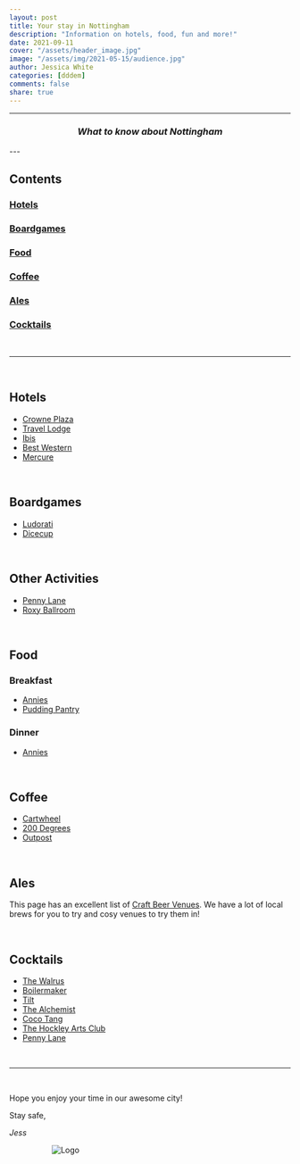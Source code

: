 ```yaml
---
layout: post
title: Your stay in Nottingham
description: "Information on hotels, food, fun and more!"
date: 2021-09-11
cover: "/assets/header_image.jpg"
image: "/assets/img/2021-05-15/audience.jpg"
author: Jessica White
categories: [dddem]
comments: false
share: true
---
```


----
<center>
<h3 class="quote"><i>What to know about Nottingham</i> </h3>
</center>
---

<br/>

## Contents

### [Hotels](#hotels)
### [Boardgames](#boardgames)
### [Food](#food)
### [Coffee](#coffee)
### [Ales](#ales)
### [Cocktails](#ales)

<br/>

---

<br/>

## Hotels

- <a href="https://www.ihg.com/crowneplaza/hotels/gb/en/nottingham/notws/hoteldetail" target="_blank">Crowne Plaza</a>
- <a href="https://www.travelodge.co.uk/hotels/290/Nottingham-Central-hotel" target="_blank">Travel Lodge</a>
- <a href="https://all.accor.com/hotel/6160/index.en.shtml?dateIn=&nights=&compositions=1&stayplus=false#origin=ibis" target="_blank">Ibis</a>
- <a href="https://www.bwnottinghamcitycentre.co.uk/" target="_blank">Best Western</a>
- <a href="https://all.accor.com/hotel/8061/index.en.shtml?dateIn=&nights=&compositions=1&stayplus=false#origin=ibis" target="_blank">Mercure</a>

<br/>

## Boardgames

- <a href="https://www.ludoraticafe.com/" target="_blank">Ludorati</a>
- <a href="https://dicecupcafe.co.uk/" target="_blank">Dicecup</a>

<br/>

## Other Activities

- <a href="http://pennylanebars.com/explore-our-venue/" target="_blank">Penny Lane</a>
- <a href="https://www.roxyballroom.co.uk/nottingham/" target="_blank">Roxy Ballroom</a>

<br/>

## Food

### Breakfast

- <a href="https://anniesburgershack.com/menu/breakfast-menu" target="_blank">Annies</a>
- <a href="https://www.thepuddingpantry.co.uk/" target="_blank">Pudding Pantry</a>

### Dinner

- <a href="https://anniesburgershack.com/menu/main-menu" target="_blank">Annies</a>

<br/>

## Coffee

- <a href="https://shop.cartwheelcoffee.com/" target="_blank">Cartwheel</a>
- <a href="https://200degs.com/nottingham-flying-horse-walk" target="_blank">200 Degrees</a>
- <a href="https://www.outpost.coffee/" target="_blank">Outpost</a>

<br/>

## Ales

This page has an excellent list of <a href="https://www.nottinghamcraftbeer.co.uk/venues" target="_blank">Craft Beer Venues</a>. We have a lot of local brews for you to try and cosy venues to try them in!

<br/>

## Cocktails

- <a href="http://thewalrusnottingham.com/" target="_blank">The Walrus</a>
- <a href="https://boilermakerbar.co.uk/" target="_blank">Boilermaker</a>
- <a href="https://www.tiltbar.co.uk/" target="_blank">Tilt</a>
- <a href="https://thealchemist.uk.com/venues/nottingham-king-street/" target="_blank">The Alchemist</a>
- <a href="https://www.cocotang.co.uk/" target="_blank">Coco Tang</a>
- <a href="http://thehockleyartsclub.com/" target="_blank">The Hockley Arts Club</a>
- <a href="hhttp://pennylanebars.com/explore-our-venue/" target="_blank">Penny Lane</a>


<br/>

---

<br/>

Hope you enjoy your time in our awesome city!

Stay safe,

_Jess_

<div style="text-align:center; width:20%; margin-left: 10%;" markdown="1">
<img src="{{site.baseurl}}/assets/logo.png" alt="Logo">
</div>
